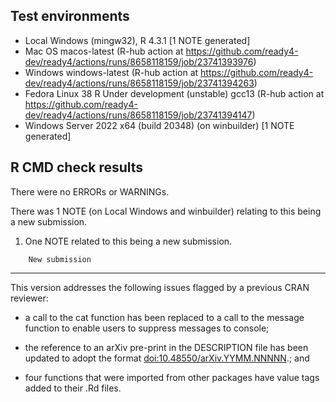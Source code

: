 ## Test environments

* Local Windows (mingw32), R 4.3.1 [1 NOTE generated]
* Mac OS macos-latest (R-hub action at https://github.com/ready4-dev/ready4/actions/runs/8658118159/job/23741393976)
* Windows windows-latest (R-hub action at https://github.com/ready4-dev/ready4/actions/runs/8658118159/job/23741394263)
* Fedora Linux 38 R Under development (unstable) gcc13 (R-hub action at https://github.com/ready4-dev/ready4/actions/runs/8658118159/job/23741394147) 
* Windows Server 2022 x64 (build 20348) (on winbuilder) [1 NOTE generated] 

## R CMD check results

There were no ERRORs or WARNINGs. 

There was 1 NOTE (on Local Windows and winbuilder) relating to this being a new submission.

1. One NOTE related to this being a new submission.

```
    New submission

```

---

This version addresses the following issues flagged by a previous CRAN reviewer:

- a call to the cat function has been replaced to a call to the message function to enable users to suppress messages to console; 

- the reference to an arXiv pre-print in the DESCRIPTION file has been updated to adopt the format <doi:10.48550/arXiv.YYMM.NNNNN>.; and

- four functions that were imported from other packages have value tags added to their .Rd files.




